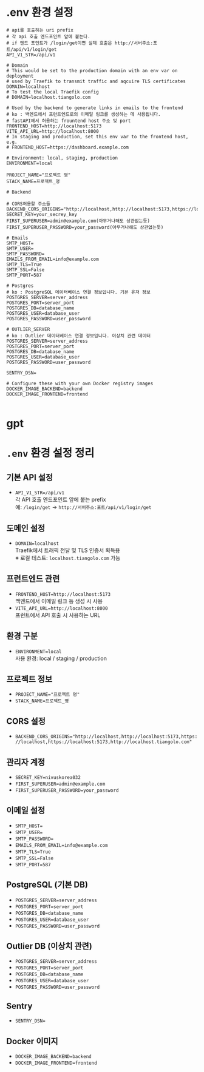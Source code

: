 
# .env 환경 설정

```
# api를 호출하는 uri prefix
# 각 api 호출 엔드포인트 앞에 붙는다.
# if 엔드 포인트가 /login/get이면 실제 호출은 http://서버주소:포트/api/v1/login/get
API_V1_STR=/api/v1

# Domain
# This would be set to the production domain with an env var on deployment
# used by Traefik to transmit traffic and aqcuire TLS certificates
DOMAIN=localhost
# To test the local Traefik config
# DOMAIN=localhost.tiangolo.com

# Used by the backend to generate links in emails to the frontend
# ko : 백엔드에서 프런트엔드로의 이메일 링크를 생성하는 데 사용됩니다.
# fastAPI에서 허용하는 frountend host 주소 및 port
FRONTEND_HOST=http://localhost:5173
VITE_API_URL=http://localhost:8000
# In staging and production, set this env var to the frontend host, e.g.
# FRONTEND_HOST=https://dashboard.example.com

# Environment: local, staging, production
ENVIRONMENT=local

PROJECT_NAME="프로젝트 명"
STACK_NAME=프로젝트_명

# Backend

# CORS허용할 주소들
BACKEND_CORS_ORIGINS="http://localhost,http://localhost:5173,https://localhost,https://localhost:5173,http://localhost.tiangolo.com"
SECRET_KEY=your_secrey_key
FIRST_SUPERUSER=admin@example.com(아무거나해도 상관없는듯)
FIRST_SUPERUSER_PASSWORD=your_password(아무거나해도 상관없는듯)

# Emails
SMTP_HOST=
SMTP_USER=
SMTP_PASSWORD=
EMAILS_FROM_EMAIL=info@example.com
SMTP_TLS=True
SMTP_SSL=False
SMTP_PORT=587

# Postgres
# ko : PostgreSQL 데이터베이스 연결 정보입니다. 기본 유저 정보
POSTGRES_SERVER=server_address
POSTGRES_PORT=server_port
POSTGRES_DB=database_name
POSTGRES_USER=database_user
POSTGRES_PASSWORD=user_password

# OUTLIER_SERVER
# ko : Outlier 데이터베이스 연결 정보입니다. 이상치 관련 데이터
POSTGRES_SERVER=server_address
POSTGRES_PORT=server_port
POSTGRES_DB=database_name
POSTGRES_USER=database_user
POSTGRES_PASSWORD=user_password

SENTRY_DSN=

# Configure these with your own Docker registry images
DOCKER_IMAGE_BACKEND=backend
DOCKER_IMAGE_FRONTEND=frontend


```



# gpt

# `.env` 환경 설정 정리

## 기본 API 설정
- `API_V1_STR=/api/v1`  
  각 API 호출 엔드포인트 앞에 붙는 prefix  
  예: `/login/get` → `http://서버주소:포트/api/v1/login/get`

## 도메인 설정
- `DOMAIN=localhost`  
  Traefik에서 트래픽 전달 및 TLS 인증서 획득용  
  ※ 로컬 테스트: `localhost.tiangolo.com` 가능

## 프런트엔드 관련
- `FRONTEND_HOST=http://localhost:5173`  
  백엔드에서 이메일 링크 등 생성 시 사용
- `VITE_API_URL=http://localhost:8000`  
  프런트에서 API 호출 시 사용하는 URL

## 환경 구분
- `ENVIRONMENT=local`  
  사용 환경: local / staging / production

## 프로젝트 정보
- `PROJECT_NAME="프로젝트 명"`
- `STACK_NAME=프로젝트_명`

## CORS 설정
- `BACKEND_CORS_ORIGINS="http://localhost,http://localhost:5173,https://localhost,https://localhost:5173,http://localhost.tiangolo.com"`

## 관리자 계정
- `SECRET_KEY=nivuskorea032`
- `FIRST_SUPERUSER=admin@example.com`
- `FIRST_SUPERUSER_PASSWORD=your_password`

## 이메일 설정
- `SMTP_HOST=`
- `SMTP_USER=`
- `SMTP_PASSWORD=`
- `EMAILS_FROM_EMAIL=info@example.com`
- `SMTP_TLS=True`
- `SMTP_SSL=False`
- `SMTP_PORT=587`

## PostgreSQL (기본 DB)
- `POSTGRES_SERVER=server_address`
- `POSTGRES_PORT=server_port`
- `POSTGRES_DB=database_name`
- `POSTGRES_USER=database_user`
- `POSTGRES_PASSWORD=user_password`

## Outlier DB (이상치 관련)
- `POSTGRES_SERVER=server_address`
- `POSTGRES_PORT=server_port`
- `POSTGRES_DB=database_name`
- `POSTGRES_USER=database_user`
- `POSTGRES_PASSWORD=user_password`

## Sentry
- `SENTRY_DSN=`

## Docker 이미지
- `DOCKER_IMAGE_BACKEND=backend`
- `DOCKER_IMAGE_FRONTEND=frontend`

